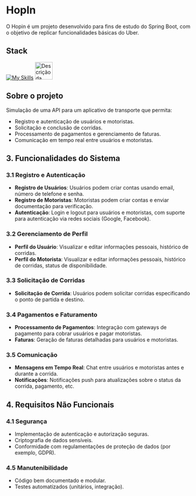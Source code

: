 # HopIn

O Hopin é um projeto desenvolvido para fins de estudo do Spring Boot, com o objetivo de replicar funcionalidades básicas do Uber.

## Stack
[![My Skills](https://skillicons.dev/icons?i=java,spring,postgres,docker&theme=dark)](https://skillicons.dev) 
<img src="https://github.com/lucasramallo/picpay-backend-challenge/assets/108425719/f4bd08c4-a579-4fe0-942d-c5f7b8a036f3" alt="Descrição da imagem" width="48">

## Sobre o projeto

Simulação de uma API para um aplicativo de transporte que permita:

- Registro e autenticação de usuários e motoristas.
- Solicitação e conclusão de corridas.
- Processamento de pagamentos e gerenciamento de faturas.
- Comunicação em tempo real entre usuários e motoristas.

## 3. Funcionalidades do Sistema

### 3.1 Registro e Autenticação

- **Registro de Usuários**: Usuários podem criar contas usando email, número de telefone e senha.
- **Registro de Motoristas**: Motoristas podem criar contas e enviar documentação para verificação.
- **Autenticação**: Login e logout para usuários e motoristas, com suporte para autenticação via redes sociais (Google, Facebook).

### 3.2 Gerenciamento de Perfil

- **Perfil do Usuário**: Visualizar e editar informações pessoais, histórico de corridas.
- **Perfil do Motorista**: Visualizar e editar informações pessoais, histórico de corridas, status de disponibilidade.

### 3.3 Solicitação de Corridas

- **Solicitação de Corrida**: Usuários podem solicitar corridas especificando o ponto de partida e destino.

### 3.4 Pagamentos e Faturamento

- **Processamento de Pagamentos**: Integração com gateways de pagamento para cobrar usuários e pagar motoristas.
- **Faturas**: Geração de faturas detalhadas para usuários e motoristas.

### 3.5 Comunicação

- **Mensagens em Tempo Real**: Chat entre usuários e motoristas antes e durante a corrida.
- **Notificações**: Notificações push para atualizações sobre o status da corrida, pagamento, etc.

## 4. Requisitos Não Funcionais

### 4.1 Segurança

- Implementação de autenticação e autorização seguras.
- Criptografia de dados sensíveis.
- Conformidade com regulamentações de proteção de dados (por exemplo, GDPR).

### 4.5 Manutenibilidade

- Código bem documentado e modular.
- Testes automatizados (unitários, integração).
